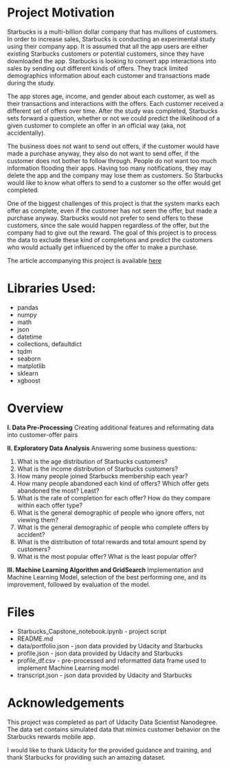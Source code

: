 # Project Motivation
Starbucks is a multi-billion dollar company that has mullions of customers. In order to increase sales, Starbucks is conducting an experimental study using their company app. It is assumed that all the app users are either existing Starbucks customers or potential customers, since they have downloaded the app. Starbucks is looking to convert app interactions into sales by sending out different kinds of offers. They track limited demographics information about each customer and transactions made during the study.

The app stores age, income, and gender about each customer, as well as their transactions and interactions with the offers. Each customer received a different set of offers over time. After the study was completed, Starbucks sets forward a question, whether or not we could predict the likelihood of a given customer to complete an offer in an official way (aka, not accidentally).

The business does not want to send out offers, if the customer would have made a purchase anyway, they also do not want to send offer, if the customer does not bother to follow through. People do not want too much information flooding their apps. Having too many notifications, they may delete the app and the company may lose them as customers. So Starbucks would like to know what offers to send to a customer so the offer would get completed.

One of the biggest challenges of this project is that the system marks each offer as complete, even if the customer has not seen the offer, but made a purchase anyway. Starbucks would not prefer to send offers to these customers, since the sale would happen regardless of the offer, but the company had to give out the reward. The goal of this project is to process the data to exclude these kind of completions and predict the customers who would actually get influenced by the offer to make a purchase.

The article accompanying this project is available [here](https://maria-vaghani.medium.com/customer-segmentation-of-starbucks-customers-19332b9b7c92)

# Libraries Used:
- pandas
- numpy
- math
- json
- datetime
- collections, defaultdict
- tqdm
- seaborn
- matplotlib
- sklearn
- xgboost

# Overview
**I. Data Pre-Processing**
  Creating additional features and reformating data into customer-offer pairs
  
**II. Exploratory Data Analysis**
  Answering some business questions:
  1. What is the age distribution of Starbucks customers?
  2. What is the income distribution of Starbucks customers?
  3. How many people joined Starbucks membership each year?
  4. How many people abandoned each kind of offers? Which offer gets abandoned the most? Least?
  5. What is the rate of completion for each offer? How do they compare within each offer type?
  6. What is the general demographic of people who ignore offers, not viewing them?
  7. What is the general demographic of people who complete offers by accident?
  8. What is the distribution of total rewards and total amount spend by customers?
  9. What is the most popular offer? What is the least popular offer?
  
**III. Machine Learning Algorithm and GridSearch**
  Implementation and Machine Learning Model, selection of the best performing one, and its improvement, followed by evaluation of the model.

# Files
- Starbucks_Capstone_notebook.ipynb - project script
- README.md
- data/portfolio.json - json data provided by Udacity and Starbucks
- profile.json - json data provided by Udacity and Starbucks
- profile_df.csv - pre-processed and reformatted data frame used to implement Machine Learning model
- transcript.json - json data provided by Udacity and Starbucks

# Acknowledgements
This project was completed as part of Udacity Data Scientist Nanodegree. The data set contains simulated data that mimics customer behavior on the Starbucks rewards mobile app.

I would like to thank Udacity for the provided guidance and training, and thank Starbucks for providing such an amazing dataset.
